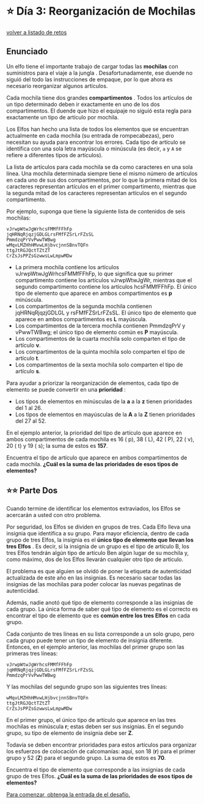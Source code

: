 # ⭐️ Día 3: Reorganización de Mochilas
[volver a listado de retos](./../../README.md)

## Enunciado

Un elfo tiene el importante trabajo de cargar todas las **mochilas** con suministros para el viaje a la jungla . Desafortunadamente, ese duende no siguió del todo las instrucciones de empaque, por lo que ahora es necesario reorganizar algunos artículos.

Cada mochila tiene dos grandes **compartimentos** . Todos los artículos de un tipo determinado deben ir exactamente en uno de los dos compartimentos. El duende que hizo el equipaje no siguió esta regla para exactamente un tipo de artículo por mochila.

Los Elfos han hecho una lista de todos los elementos que se encuentran actualmente en cada mochila (su entrada de rompecabezas), pero necesitan su ayuda para encontrar los errores. Cada tipo de artículo se identifica con una sola letra mayúscula o minúscula (es decir, `a` y `A` se refiere a diferentes tipos de artículos).

La lista de artículos para cada mochila se da como caracteres en una sola línea. Una mochila determinada siempre tiene el mismo número de artículos en cada uno de sus dos compartimentos, por lo que la primera mitad de los caracteres representan artículos en el primer compartimento, mientras que la segunda mitad de los caracteres representan artículos en el segundo compartimento.

Por ejemplo, suponga que tiene la siguiente lista de contenidos de seis mochilas:

```
vJrwpWtwJgWrhcsFMMfFFhFp
jqHRNqRjqzjGDLGLrsFMfFZSrLrFZsSL
PmmdzqPrVvPwwTWBwg
wMqvLMZHhHMvwLHjbvcjnnSBnvTQFn
ttgJtRGJQctTZtZT
CrZsJsPPZsGzwwsLwLmpwMDw
```

  - La primera mochila contiene los artículos vJrwpWtwJgWrhcsFMMfFFhFp, lo que significa que su primer compartimento contiene los artículos vJrwpWtwJgWr, mientras que el segundo compartimento contiene los artículos hcsFMMfFFhFp. El único tipo de elemento que aparece en ambos compartimentos es **p** minúscula.
  - Los compartimentos de la segunda mochila contienen jqHRNqRjqzjGDLGL y rsFMfFZSrLrFZsSL. El único tipo de elemento que aparece en ambos compartimentos es **L** mayúscula.
  - Los compartimentos de la tercera mochila contienen PmmdzqPrV y vPwwTWBwg; el único tipo de elemento común es **P** mayúscula.
  - Los compartimentos de la cuarta mochila solo comparten el tipo de artículo **v**.
  - Los compartimentos de la quinta mochila solo comparten el tipo de artículo **t**.
  - Los compartimentos de la sexta mochila solo comparten el tipo de artículo **s**.

Para ayudar a priorizar la reorganización de elementos, cada tipo de elemento se puede convertir en una **prioridad** :

  - Los tipos de elementos en minúsculas de la **a** a la **z** tienen prioridades del 1 al 26.
  - Los tipos de elementos en mayúsculas de la **A** a la **Z** tienen prioridades del 27 al 52.

En el ejemplo anterior, la prioridad del tipo de artículo que aparece en ambos compartimentos de cada mochila es 16 ( p), 38 ( L), 42 ( P), 22 ( v), 20 ( t) y 19 ( s); la suma de estos es **157**.

Encuentra el tipo de artículo que aparece en ambos compartimentos de cada mochila. **¿Cuál es la suma de las prioridades de esos tipos de elementos?**

## ⭐️⭐️ Parte Dos

Cuando termine de identificar los elementos extraviados, los Elfos se acercarán a usted con otro problema.

Por seguridad, los Elfos se dividen en grupos de tres. Cada Elfo lleva una insignia que identifica a su grupo. Para mayor eficiencia, dentro de cada grupo de tres Elfos, la insignia es el **único tipo de elemento que llevan los tres Elfos** . Es decir, si la insignia de un grupo es el tipo de artículo B, los tres Elfos tendrán algún tipo de artículo Ben algún lugar de su mochila y, como máximo, dos de los Elfos llevarán cualquier otro tipo de artículo.

El problema es que alguien se olvidó de poner la etiqueta de autenticidad actualizada de este año en las insignias. Es necesario sacar todas las insignias de las mochilas para poder colocar las nuevas pegatinas de autenticidad.

Además, nadie anotó qué tipo de elemento corresponde a las insignias de cada grupo. La única forma de saber qué tipo de elemento es el correcto es encontrar el tipo de elemento que es **común entre los tres Elfos** en cada grupo.

Cada conjunto de tres líneas en su lista corresponde a un solo grupo, pero cada grupo puede tener un tipo de elemento de insignia diferente. Entonces, en el ejemplo anterior, las mochilas del primer grupo son las primeras tres líneas:

```
vJrwpWtwJgWrhcsFMMfFFhFp
jqHRNqRjqzjGDLGLrsFMfFZSrLrFZsSL
PmmdzqPrVvPwwTWBwg
```
Y las mochilas del segundo grupo son las siguientes tres líneas:

```
wMqvLMZHhHMvwLHjbvcjnnSBnvTQFn
ttgJtRGJQctTZtZT
CrZsJsPPZsGzwwsLwLmpwMDw
```
En el primer grupo, el único tipo de artículo que aparece en las tres mochilas es minúscula **r**; estas deben ser sus insignias. En el segundo grupo, su tipo de elemento de insignia debe ser **Z**.

Todavía se deben encontrar prioridades para estos artículos para organizar los esfuerzos de colocación de calcomanías: aquí, son 18 (**r**) para el primer grupo y 52 (**Z**) para el segundo grupo. La suma de estos es **70**.

Encuentra el tipo de elemento que corresponde a las insignias de cada grupo de tres Elfos. **¿Cuál es la suma de las prioridades de esos tipos de elementos?**

[Para comenzar, obtenga la entrada de el desafío.](./input.txt)